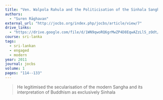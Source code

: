 ```yaml
---
title: "Ven. Walpola Rahula and the Politicisation of the Sinhala Sangha"
authors:
  - "Suren Rāghavan"
external_url: "http://jocbs.org/index.php/jocbs/article/view/7"
drive_links:
  - "https://drive.google.com/file/d/1WN9qwoRQ6grMwZP4D8EqwAZzLlS_zOdt/view?usp=drivesdk"
course: sri-lanka
tags:
  - sri-lankan
  - engaged
  - modern
year: 2011
journal: jocbs
volume: 1
pages: "114--133"
---
```


> He legitimised the secularisation of the modern Sangha and its interpretation of Buddhism as exclusively Sinhala

